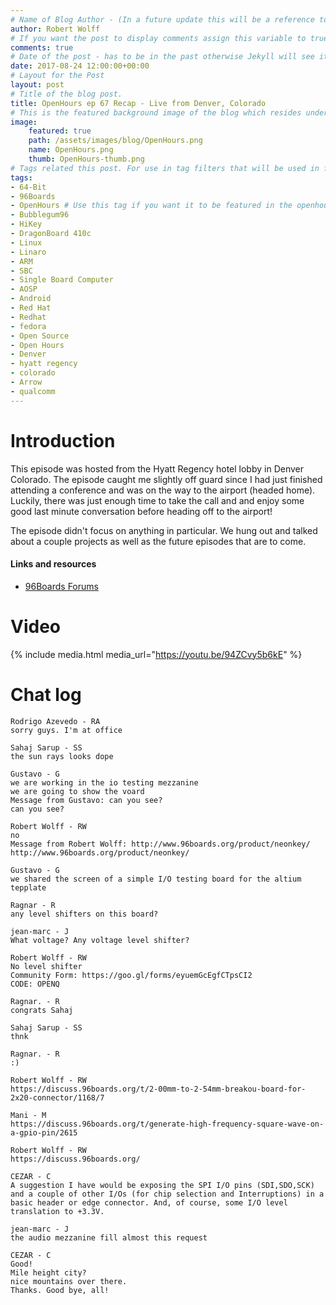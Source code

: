 ```yaml
---
# Name of Blog Author - (In a future update this will be a reference to the authors entry in yaml db.)
author: Robert Wolff
# If you want the post to display comments assign this variable to true.
comments: true
# Date of the post - has to be in the past otherwise Jekyll will see it as a future post.
date: 2017-08-24 12:00:00+00:00
# Layout for the Post
layout: post
# Title of the blog post.
title: OpenHours ep 67 Recap - Live from Denver, Colorado
# This is the featured background image of the blog which resides under _assets/
image:
    featured: true
    path: /assets/images/blog/OpenHours.png
    name: OpenHours.png
    thumb: OpenHours-thumb.png
# Tags related this post. For use in tag filters that will be used in future updates.
tags:
- 64-Bit
- 96Boards
- OpenHours # Use this tag if you want it to be featured in the openhours blog sections.
- Bubblegum96
- HiKey
- DragonBoard 410c
- Linux
- Linaro
- ARM
- SBC
- Single Board Computer
- AOSP
- Android
- Red Hat
- Redhat
- fedora
- Open Source
- Open Hours
- Denver
- hyatt regency
- colorado
- Arrow
- qualcomm
---
```

# Introduction

This episode was hosted from the Hyatt Regency hotel lobby in Denver Colorado. The episode caught me slightly off guard since I had just finished attending a conference and was on the way to the airport (headed home). Luckily, there was just enough time to take the call and and enjoy some good last minute conversation before heading off to the airport! 

The episode didn't focus on anything in particular. We hung out and talked about a couple projects as well as the future episodes that are to come.

#### Links and resources

- [96Boards Forums](https://discuss.96boards.org/)

# Video

{% include media.html media_url="https://youtu.be/94ZCvy5b6kE" %}

# Chat log

```
Rodrigo Azevedo - RA
sorry guys. I'm at office

Sahaj Sarup - SS
the sun rays looks dope

Gustavo - G
we are working in the io testing mezzanine
we are going to show the voard
Message from Gustavo: can you see?
can you see?

Robert Wolff - RW
no
Message from Robert Wolff: http://www.96boards.org/product/neonkey/
http://www.96boards.org/product/neonkey/

Gustavo - G
we shared the screen of a simple I/O testing board for the altium tepplate

Ragnar - R
any level shifters on this board?

jean-marc - J
What voltage? Any voltage level shifter?

Robert Wolff - RW
No level shifter
Community Form: https://goo.gl/forms/eyuemGcEgfCTpsCI2
CODE: OPENQ

Ragnar. - R
congrats Sahaj

Sahaj Sarup - SS
thnk

Ragnar. - R
:)

Robert Wolff - RW
https://discuss.96boards.org/t/2-00mm-to-2-54mm-breakou-board-for-2x20-connector/1168/7

Mani - M
https://discuss.96boards.org/t/generate-high-frequency-square-wave-on-a-gpio-pin/2615

Robert Wolff - RW
https://discuss.96boards.org/

CEZAR - C
A suggestion I have would be exposing the SPI I/O pins (SDI,SDO,SCK) and a couple of other I/Os (for chip selection and Interruptions) in a
basic header or edge connector. And, of course, some I/O level translation to +3.3V.

jean-marc - J
the audio mezzanine fill almost this request

CEZAR - C
Good!
Mile height city?
nice mountains over there.
Thanks. Good bye, all!
```
